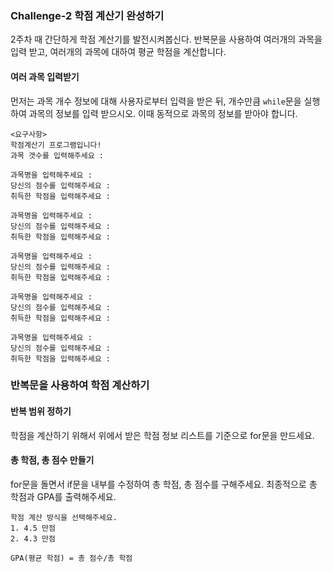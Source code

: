 ### Challenge-2 학점 계산기 완성하기

2주차 때 간단하게 학점 계산기를 발전시켜봅신다. 반복문을 사용하여 여러개의 과목을 입력 받고, 여러개의 과목에 대하여 평균 학점을 계산합니다.

#### 여러 과목 입력받기

먼저는 과목 개수 정보에 대해 사용자로부터 입력을 받은 뒤, 개수만큼 `while`문을 실행하여 과목의 정보를 입력 받으시오. 이때 동적으로 과목의 정보를 받아야 합니다.

```
<요구사항>
학점계산기 프로그램입니다!
과목 갯수를 입력해주세요 :

과목명을 입력해주세요 :
당신의 점수를 입력해주세요 :
취득한 학점을 입력해주세요 :

과목명을 입력해주세요 :
당신의 점수를 입력해주세요 :
취득한 학점을 입력해주세요 :

과목명을 입력해주세요 :
당신의 점수를 입력해주세요 :
취득한 학점을 입력해주세요 :

과목명을 입력해주세요 :
당신의 점수를 입력해주세요 :
취득한 학점을 입력해주세요 :

과목명을 입력해주세요 :
당신의 점수를 입력해주세요 :
취득한 학점을 입력해주세요 :
```

### 반복문을 사용하여 학점 계산하기

#### 반복 범위 정하기

학점을 계산하기 위해서 위에서 받은 학점 정보 리스트를 기준으로 for문을 만드세요.

#### 총 학점, 총 점수 만들기

for문을 돌면서 if문을 내부를 수정하여 총 학점, 총 점수를 구해주세요. 최종적으로 총 학점과 GPA를 출력해주세요.

```
학점 계산 방식을 선택해주세요.
1. 4.5 만점
2. 4.3 만점
```

`GPA(평균 학점) = 총 점수/총 학점`